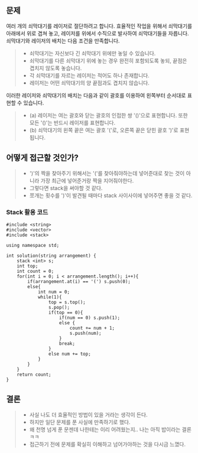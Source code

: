 ## 문제

여러 개의 쇠막대기를 레이저로 절단하려고 합니다. 효율적인 작업을 위해서 쇠막대기를 아래에서 위로 겹쳐 놓고, 레이저를 위에서 수직으로 발사하여 쇠막대기들을 자릅니다. 쇠막대기와 레이저의 배치는 다음 조건을 만족합니다.

>* 쇠막대기는 자신보다 긴 쇠막대기 위에만 놓일 수 있습니다.
>* 쇠막대기를 다른 쇠막대기 위에 놓는 경우 완전히 포함되도록 놓되, 끝점은 겹치지 않도록 놓습니다.
>* 각 쇠막대기를 자르는 레이저는 적어도 하나 존재합니다.
>* 레이저는 어떤 쇠막대기의 양 끝점과도 겹치지 않습니다.

이러한 레이저와 쇠막대기의 배치는 다음과 같이 괄호를 이용하여 왼쪽부터 순서대로 표현할 수 있습니다.

>* (a) 레이저는 여는 괄호와 닫는 괄호의 인접한 쌍 '()'으로 표현합니다. 또한 모든 '()'는 반드시 레이저를 표현합니다.
>* (b) 쇠막대기의 왼쪽 끝은 여는 괄호 '('로, 오른쪽 끝은 닫힌 괄호 ')'로 표현됩니다.

## 어떻게 접근할 것인가?

>* ')'의 짝을 찾아주기 위해서는 '('를 찾아줘야하는데 넣어준대로 찾는 것이 아니라 가장 최근에 넣어준거랑 짝을 지어줘야한다.
>* 그렇다면 stack을 써야할 것 같다.
>* 쪼개는 횟수를 ')'이 발견될 때마다 stack 사이사이에 넣어주면 좋을 것 같다.


### Stack 활용 코드

    #include <string>
    #include <vector>
    #include <stack>

    using namespace std;

    int solution(string arrangement) {
        stack <int> s;
        int top;
        int count = 0;
        for(int i = 0; i < arrangement.length(); i++){
            if(arrangement.at(i) == '(') s.push(0);
            else{
                int num = 0;
                while(1){
                    top = s.top();
                    s.pop();
                    if(top == 0){
                        if(num == 0) s.push(1);
                        else {
                            count += num + 1;
                            s.push(num);
                        }
                        break;
                    }
                    else num += top;
                }
            }
        }
        return count;
    }



## 결론

>* 사실 나도 더 효율적인 방법이 있을 거라는 생각이 든다.
>* 하지만 일단 문제를 푼 사실에 만족하기로 했다.
>* 왜 천명 넘게 푼 문젠데 나한테는 이리 어려웠는지.. 나는 아직 밥이라는 결론ㅋㅋ
>* 접근하기 전에 문제를 확실히 이해하고 넘어가야하는 것을 다시금 느꼈다.
